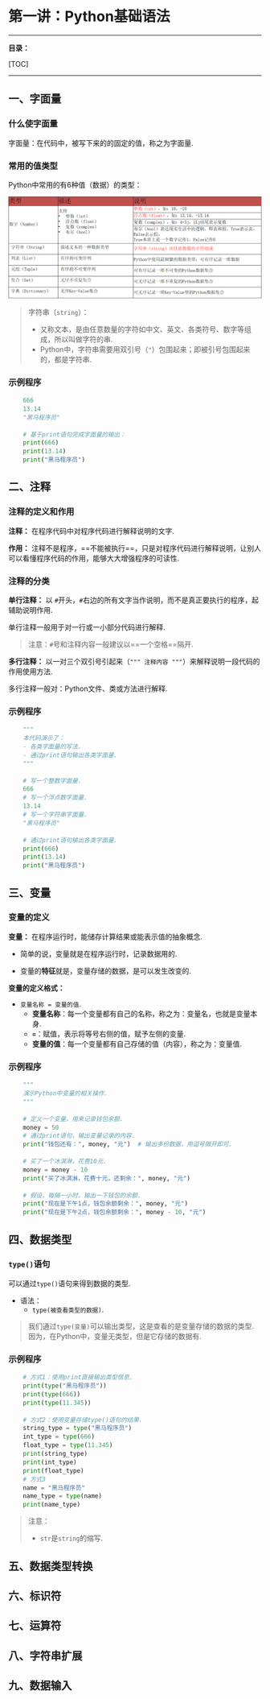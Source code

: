 # 第一讲：Python基础语法

---

**目录：**

[TOC]

---

## 一、字面量

### 什么使字面量

字面量：在代码中，被写下来的的固定的值，称之为字面量.

### 常用的值类型

Python中常用的有6种值（数据）的类型：

![Python中常用的数据类型](./assets/20230708165244.png)

> 字符串（`string`）：
> * 又称文本，是由任意数量的字符如中文、英文、各类符号、数字等组成，所以叫做字符的串.
> * Python中，字符串需要用双引号（`"`）包围起来；即被引号包围起来的，都是字符串.

### 示例程序

``` Python
    666
    13.14
    "黑马程序员"

    # 基于print语句完成字面量的输出：
    print(666)
    print(13.14)
    print("黑马程序员")

```

## 二、注释

### 注释的定义和作用

**注释：** 在程序代码中对程序代码进行解释说明的文字.

**作用：** 注释不是程序，==不能被执行==，只是对程序代码进行解释说明，让别人可以看懂程序代码的作用，能够大大增强程序的可读性.

### 注释的分类

**单行注释：** 以 `#`开头，`#`右边的所有文字当作说明，而不是真正要执行的程序，起辅助说明作用.

单行注释一般用于对一行或一小部分代码进行解释.

> 注意：`#`号和注释内容一般建议以==一个空格==隔开.

**多行注释：** 以一对三个双引号引起来（`""" 注释内容 """`）来解释说明一段代码的作用使用方法.

多行注释一般对：Python文件、类或方法进行解释.

### 示例程序

``` Python
    """
    本代码演示了：
    - 各类字面量的写法.
    - 通过print语句输出各类字面量.
    """

    # 写一个整数字面量.
    666
    # 写一个浮点数字面量.
    13.14
    # 写一个字符串字面量.
    "黑马程序员"

    # 通过print语句输出各类字面量.
    print(666)
    print(13.14)
    print("黑马程序员")

```

## 三、变量

### 变量的定义

**变量：** 在程序运行时，能储存计算结果或能表示值的抽象概念.

* 简单的说，变量就是在程序运行时，记录数据用的.

* 变量的**特征**就是，变量存储的数据，是可以发生改变的.

**变量的定义格式：**
* `变量名称 = 变量的值`.
  * **变量名称**：每一个变量都有自己的名称，称之为：变量名，也就是变量本身.
  * **`=`**：赋值，表示将等号右侧的值，赋予左侧的变量.
  * **变量的值**：每一个变量都有自己存储的值（内容），称之为：变量值.

### 示例程序

``` Python
    """
    演示Python中变量的相关操作.
    """

    # 定义一个变量，用来记录钱包余额.
    money = 50
    # 通过print语句，输出变量记录的内容.
    print("钱包还有：", money, "元")  # 输出多份数据，用逗号隔开即可.

    # 买了一个冰淇淋，花费10元.
    money = money - 10
    print("买了冰淇淋，花费十元，还剩余：", money, "元")

    # 假设，每隔一小时，输出一下钱包的余额.
    print("现在是下午1点，钱包余额剩余：", money, "元")
    print("现在是下午2点，钱包余额剩余：", money - 10, "元")

```

## 四、数据类型

### `type()`语句

可以通过`type()`语句来得到数据的类型.
* 语法：
  * `type(被查看类型的数据)`.

> 我们通过`type(变量)`可以输出类型，这是查看的是变量存储的数据的类型.
> 因为，在Python中，变量无类型，但是它存储的数据有.

### 示例程序

``` Python
    # 方式1：使用print直接输出类型信息.
    print(type("黑马程序员"))
    print(type(666))
    print(type(11.345))

    # 方式2：使用变量存储type()语句的结果.
    string_type = type("黑马程序员")
    int_type = type(666)
    float_type = type(11.345)
    print(string_type)
    print(int_type)
    print(float_type)
    # 方式3
    name = "黑马程序员"
    name_type = type(name)
    print(name_type)

```

> 注意：
> * `str`是`string`的缩写.

## 五、数据类型转换

## 六、标识符

## 七、运算符

## 八、字符串扩展

## 九、数据输入